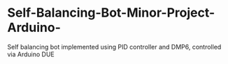 # Self-Balancing-Bot-Minor-Project-Arduino-
Self balancing bot implemented using PID controller and DMP6, controlled via Arduino DUE 
